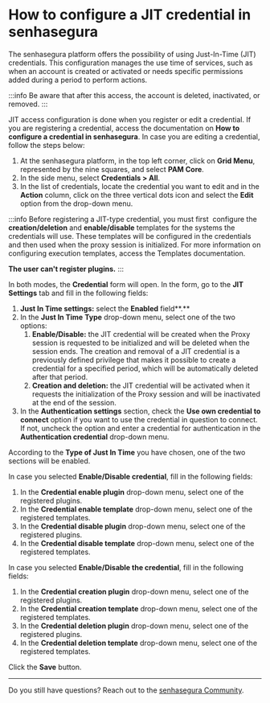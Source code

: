 # How to configure a JIT credential in senhasegura

The senhasegura platform offers the possibility of using Just-In-Time (JIT) credentials. This configuration manages the use time of services, such as when an account is created or activated or needs specific permissions added during a period to perform actions.

 :::info
Be aware that after this access, the account is deleted, inactivated, or removed.
:::

JIT access configuration is done when you register or edit a credential. If you are registering a credential, access the documentation on **How to configure a credential in senhasegura**. In case you are editing a credential, follow the steps below:

1. At the senhasegura platform, in the top left corner, click on **Grid Menu**, represented by the nine squares, and select **PAM Core**.
2. In the side menu, select **Credentials > All**.
3. In the list of credentials, locate the credential you want to edit and in the **Action** column, click on the three vertical dots icon and select the **Edit** option from the drop-down menu.

 :::info
Before registering a JIT-type credential, you must first  configure the **creation/deletion** and **enable/disable** templates for the systems the credentials will use. These templates will be configured in the credentials and then used when the proxy session is initialized. For more information on configuring execution templates, access the Templates documentation.

**The user can't register plugins.**
:::

In both modes, the **Credential** form will open. In the form, go to the **JIT Settings** tab and fill in the following fields:

1. **Just In Time settings:** select the **Enabled** field**.**
2. In the **Just In Time** **Type** drop-down menu, select one of the two options:
    1. **Enable/Disable:** the JIT credential will be created when the Proxy session is requested to be initialized and will be deleted when the session ends. The creation and removal of a JIT credential is a previously defined privilege that makes it possible to create a credential for a specified period, which will be automatically deleted after that period.
    2. **Creation and deletion:** the JIT credential will be activated when it requests the initialization of the Proxy session and will be inactivated at the end of the session.
3. In the **Authentication settings** section, check the **Use own credential to connect** option if you want to use the credential in question to connect. If not, uncheck the option and enter a credential for authentication in the **Authentication credential** drop-down menu.

According to the **Type of Just In Time** you have chosen, one of the two sections will be enabled.

In case you selected **Enable/Disable credential**, fill in the following fields:

1. In the **Credential enable plugin** drop-down menu, select one of the registered plugins.
2. In the **Credential enable template** drop-down menu, select one of the registered templates.
3. In the **Credential disable plugin** drop-down menu, select one of the registered plugins.
4. In the **Credential disable template** drop-down menu, select one of the registered templates.

In case you selected **Enable/Disable the credential**, fill in the following fields:

1. In the **Credential creation plugin** drop-down menu, select one of the registered plugins.
2. In the **Credential creation template** drop-down menu, select one of the registered templates.
3. In the **Credential deletion plugin** drop-down menu, select one of the registered plugins.
4. In the **Credential deletion template** drop-down menu, select one of the registered templates.

Click the **Save** button.

---

Do you still have questions? Reach out to the [senhasegura Community](https://community.senhasegura.io/).
